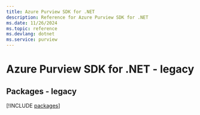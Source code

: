 ```yaml
---
title: Azure Purview SDK for .NET
description: Reference for Azure Purview SDK for .NET
ms.date: 11/26/2024
ms.topic: reference
ms.devlang: dotnet
ms.service: purview
---
```

# Azure Purview SDK for .NET - legacy
## Packages - legacy
[!INCLUDE [packages](purview-index.md)]